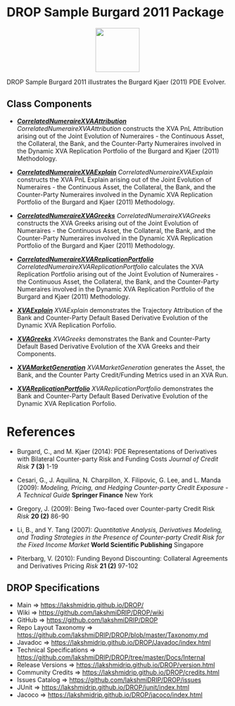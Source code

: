 # DROP Sample Burgard 2011 Package

<p align="center"><img src="https://github.com/lakshmiDRIP/DROP/blob/master/DRIP_Logo.gif?raw=true" width="100"></p>

DROP Sample Burgard 2011 illustrates the Burgard Kjaer (2011) PDE Evolver.


## Class Components

 * [***CorrelatedNumeraireXVAAttribution***](https://github.com/lakshmiDRIP/DROP/tree/master/src/main/java/org/drip/sample/burgard2011/CorrelatedNumeraireXVAAttribution.java)
 <i>CorrelatedNumeraireXVAAttribution</i> constructs the XVA PnL Attribution arising out of the Joint
 Evolution of Numeraires - the Continuous Asset, the Collateral, the Bank, and the Counter-Party Numeraires
 involved in the Dynamic XVA Replication Portfolio of the Burgard and Kjaer (2011) Methodology.

 * [***CorrelatedNumeraireXVAExplain***](https://github.com/lakshmiDRIP/DROP/tree/master/src/main/java/org/drip/sample/burgard2011/CorrelatedNumeraireXVAExplain.java)
 <i>CorrelatedNumeraireXVAExplain</i> constructs the XVA PnL Explain arising out of the Joint Evolution of
 Numeraires - the Continuous Asset, the Collateral, the Bank, and the Counter-Party Numeraires involved in
 the Dynamic XVA Replication Portfolio of the Burgard and Kjaer (2011) Methodology.

 * [***CorrelatedNumeraireXVAGreeks***](https://github.com/lakshmiDRIP/DROP/tree/master/src/main/java/org/drip/sample/burgard2011/CorrelatedNumeraireXVAGreeks.java)
 <i>CorrelatedNumeraireXVAGreeks</i> constructs the XVA Greeks arising out of the Joint Evolution of
 Numeraires - the Continuous Asset, the Collateral, the Bank, and the Counter-Party Numeraires involved in
 the Dynamic XVA Replication Portfolio of the Burgard and Kjaer (2011) Methodology.

 * [***CorrelatedNumeraireXVAReplicationPortfolio***](https://github.com/lakshmiDRIP/DROP/tree/master/src/main/java/org/drip/sample/burgard2011/CorrelatedNumeraireXVAReplicationPortfolio.java)
 <i>CorrelatedNumeraireXVAReplicationPortfolio</i> calculates the XVA Replication Portfolio arising out of
 the Joint Evolution of Numeraires - the Continuous Asset, the Collateral, the Bank, and the Counter-Party
 Numeraires involved in the Dynamic XVA Replication Portfolio of the Burgard and Kjaer (2011) Methodology.

 * [***XVAExplain***](https://github.com/lakshmiDRIP/DROP/tree/master/src/main/java/org/drip/sample/burgard2011/XVAExplain.java)
 <i>XVAExplain</i> demonstrates the Trajectory Attribution of the Bank and Counter-Party Default Based
 Derivative Evolution of the Dynamic XVA Replication Porfolio.

 * [***XVAGreeks***](https://github.com/lakshmiDRIP/DROP/tree/master/src/main/java/org/drip/sample/burgard2011/XVAGreeks.java)
 <i>XVAGreeks</i> demonstrates the Bank and Counter-Party Default Based Derivative Evolution of the XVA
 Greeks and their Components.

 * [***XVAMarketGeneration***](https://github.com/lakshmiDRIP/DROP/tree/master/src/main/java/org/drip/sample/burgard2011/XVAMarketGeneration.java)
 <i>XVAMarketGeneration</i> generates the Asset, the Bank, and the Counter Party Credit/Funding Metrics used
 in an XVA Run.

 * [***XVAReplicationPortfolio***](https://github.com/lakshmiDRIP/DROP/tree/master/src/main/java/org/drip/sample/burgard2011/XVAReplicationPortfolio.java)
 <i>XVAReplicationPortfolio</i> demonstrates the Bank and Counter-Party Default Based Derivative Evolution of
 the Dynamic XVA Replication Porfolio.


# References

 * Burgard, C., and M. Kjaer (2014): PDE Representations of Derivatives with Bilateral Counter-party Risk and
 Funding Costs <i>Journal of Credit Risk</i> <b>7 (3)</b> 1-19

 * Cesari, G., J. Aquilina, N. Charpillon, X. Filipovic, G. Lee, and L. Manda (2009): <i>Modeling, Pricing,
 and Hedging Counter-party Credit Exposure - A Technical Guide</i> <b>Springer Finance</b> New York

 * Gregory, J. (2009): Being Two-faced over Counter-party Credit Risk <i>Risk</i> <b>20 (2)</b> 86-90

 * Li, B., and Y. Tang (2007): <i>Quantitative Analysis, Derivatives Modeling, and Trading Strategies in the
 Presence of Counter-party Credit Risk for the Fixed Income Market</i> <b>World Scientific Publishing</b>
 Singapore

 * Piterbarg, V. (2010): Funding Beyond Discounting: Collateral Agreements and Derivatives Pricing
 <i>Risk</i> <b>21 (2)</b> 97-102
 

## DROP Specifications

 * Main                     => https://lakshmidrip.github.io/DROP/
 * Wiki                     => https://github.com/lakshmiDRIP/DROP/wiki
 * GitHub                   => https://github.com/lakshmiDRIP/DROP
 * Repo Layout Taxonomy     => https://github.com/lakshmiDRIP/DROP/blob/master/Taxonomy.md
 * Javadoc                  => https://lakshmidrip.github.io/DROP/Javadoc/index.html
 * Technical Specifications => https://github.com/lakshmiDRIP/DROP/tree/master/Docs/Internal
 * Release Versions         => https://lakshmidrip.github.io/DROP/version.html
 * Community Credits        => https://lakshmidrip.github.io/DROP/credits.html
 * Issues Catalog           => https://github.com/lakshmiDRIP/DROP/issues
 * JUnit                    => https://lakshmidrip.github.io/DROP/junit/index.html
 * Jacoco                   => https://lakshmidrip.github.io/DROP/jacoco/index.html
